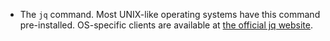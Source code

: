 - The `jq` command. Most UNIX-like operating systems have this command pre-installed. OS-specific clients are available at [the official jq website](https://stedolan.github.io/jq/).

